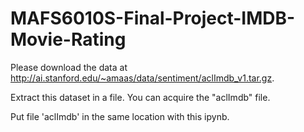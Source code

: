 # MAFS6010S-Final-Project-IMDB-Movie-Rating

Please download the data at http://ai.stanford.edu/~amaas/data/sentiment/aclImdb_v1.tar.gz.

Extract this dataset in a file. You can acquire the "aclImdb" file.

Put file 'aclImdb' in the same location with this ipynb.

